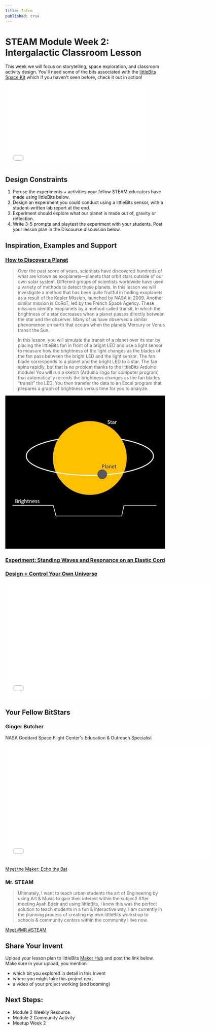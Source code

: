 ```yaml
---
title: Intro
published: true
---
```


# STEAM Module Week 2: Intergalactic Classroom Lesson
This week we will focus on storytelling, space exploration, and classroom activity design. You'll need some of the bits associated with the [littleBits Space Kit](http://littlebits.cc/kits/space-kit) which if you haven't seen before, check it out in action!

<iframe width="455" height="255" src="//www.youtube.com/embed/WrywrtSnSog" frameborder="0" allowfullscreen></iframe>

## Design Constraints
1. Peruse the experiments + activities your fellow STEAM educators have made using littleBits below. 
2. Design an experiment you could conduct using a littleBits sensor, with a student-written lab report at the end. 
3. Experiment should explore what our planet is made out of, gravity or reflection.
4. Write 3-5 prompts and playtest the experiment with your students. Post your lesson plan in the Discourse discussion below. 

## Inspiration, Examples and Support

### [How to Discover a Planet](http://littlebits.cc/browse-lessons/how-to-discover-a-planet)

>Over the past score of years, scientists have discovered hundreds of what are known as exoplanets—planets that orbit stars outside of our own solar system.   Different groups of scientists worldwide have used a variety of methods to detect these planets.  In this lesson we will investigate a method that has been quite fruitful in finding exoplanets as a result of the Kepler Mission, launched by NASA in 2009.  Another similar mission is CoRoT, led by the French Space Agency.  These missions identify exoplanets by a method called transit, in which the brightness of a star decreases when a planet passes directly between the star and the observer.  Many of us have observed a similar phenomenon on earth that occurs when the planets Mercury or Venus transit the Sun.

>In this lesson, you will simulate the transit of a planet over its star by placing the littleBits fan in front of a bright LED and use a light sensor to measure how the brightness of the light changes as the blades of the fan pass between the bright LED and the light sensor.  The fan blade corresponds to a planet and the bright LED to a star.  The fan spins rapidly, but that is no problem thanks to the littleBits Arduino module!  You will run a sketch (Arduino lingo for computer program) that automatically records the brightness changes as the fan blades “transit” the LED.  You then transfer the data to an Excel program that prepares a graph of brightness versus time for you to analyze.

![](Images/planet.jpg)

### [Experiment: Standing Waves and Resonance on an Elastic Cord](http://littlebits.cc/browse-lessons/standing-waves-and-resonance-in-an-elastic-cord)

### [Design + Control Your Own Universe](http://littlebits.cc/projects/headquarters)

<iframe width="652" height="366" src="//www.youtube.com/embed/PS3kzf_eLVo" frameborder="0" allowfullscreen></iframe>

## Your Fellow BitStars

### Ginger Butcher
NASA Goddard Space Flight Center's Education & Outreach Specialist

<iframe width="652" height="366" src="//www.youtube.com/embed/QUeZi_FxaSo" frameborder="0" allowfullscreen></iframe>

[Meet the Maker: Echo the Bat](http://littlebits.cc/makers/ginger-butcher-nasa-goddard-space-flight-centers-education-outreach-specialist)

### Mr. STEAM

>Ultimately, I want to teach urban students the art of Engineering by using Art & Music to gain their interest within the subject! After meeting Ayah Bdeir and using littleBits, I knew this was the perfect solution to teach students in a fun & interactive way. I am currently in the planning process of creating my own littleBits workshop to schools & community centers within the community I live now.

[Meet #MR #STEAM](http://littlebits.cc/users/mr-steam)

## Share Your Invent 
Upload your lesson plan to littleBits [Maker Hub](http://littlebits.cc/projects) and post the link below. Make sure in your upload, you mention
- which bit you explored in detail in this Invent
- where you might take this project next
- a video of your project working (and booming)

## Next Steps:
- Module 2 Weekly Resource  
- Module 2 Community Activity 
- Meetup Week 2